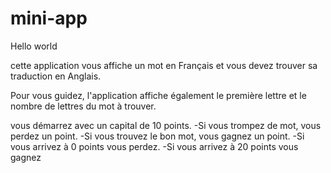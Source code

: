 # mini-app

Hello world 


cette application vous affiche un mot en Français et vous devez trouver sa traduction en Anglais.

Pour vous guidez, l'application affiche également le première lettre et le nombre de lettres du mot à trouver.

vous démarrez avec un capital de 10 points.
-Si vous trompez de mot, vous perdez un point.
-Si vous trouvez le bon mot, vous gagnez un point.
-Si vous arrivez à 0 points vous perdez.
-Si vous arrivez à 20 points vous gagnez
